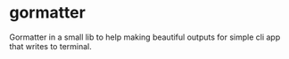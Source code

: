 # gormatter
Gormatter in a small lib to help making beautiful outputs for simple cli app that writes to terminal. 
